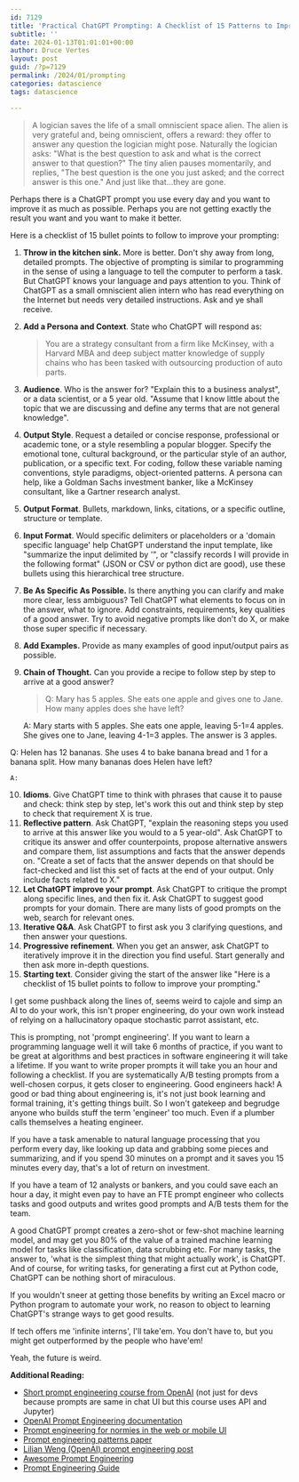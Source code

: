 ```yaml
---
id: 7129
title: 'Practical ChatGPT Prompting: A Checklist of 15 Patterns to Improve Your Prompts'
subtitle: ''
date: 2024-01-13T01:01:01+00:00
author: Druce Vertes
layout: post
guid: /?p=7129
permalink: /2024/01/prompting
categories: datascience
tags: datascience

---
```


> A logician saves the life of a small omniscient space alien. The alien is very grateful and, being omniscient, offers a reward: they offer to answer any question the logician might pose. Naturally the logician asks: "What is the best question to ask and what is the correct answer to that question?" The tiny alien pauses momentarily, and replies, "The best question is the one you just asked; and the correct answer is this one." And just like that...they are gone.

<!--more-->

Perhaps there is a ChatGPT prompt you use every day and you want to improve it as much as possible. Perhaps you are not getting exactly the result you want and you want to make it better. 

Here is a checklist of 15 bullet points to follow to improve your prompting:

1. **Throw in the kitchen sink.** More is better. Don't shy away from long, detailed prompts. The objective of prompting is similar to programming in the sense of using a language to tell the computer to perform a task. But ChatGPT knows your language and pays attention to you. Think of ChatGPT as a small omniscient alien intern who has read everything on the Internet but needs very detailed instructions.  Ask and ye shall receive.
2. **Add a Persona and Context**. State who ChatGPT will respond as:
   > You are a strategy consultant from a firm like McKinsey, with a Harvard MBA and deep subject matter knowledge of supply chains who has been tasked with outsourcing production of auto parts.
3. **Audience**. Who is the answer for? "Explain this to a business analyst", or a data scientist, or a 5 year old. "Assume that I know little about the topic that we are discussing and define any terms that are not general knowledge". 
4. **Output Style**. Request a detailed or concise response, professional or academic tone, or a style resembling a popular blogger. Specify the emotional tone, cultural background, or the particular style of an author, publication, or a specific text. For coding, follow these variable naming conventions, style paradigms, object-oriented patterns. A persona can help, like a Goldman Sachs investment banker, like a McKinsey consultant, like a Gartner research analyst.
5. **Output Format**. Bullets, markdown, links, citations, or a specific outline, structure or template.
6. **Input Format**. Would specific delimiters or placeholders or a 'domain specific language' help ChatGPT understand the input template, like "summarize the input delimited by '", or "classify records I will provide in the following format" (JSON or CSV or python dict are good), use these bullets using this hierarchical tree structure.
7. **Be As Specific As Possible.** Is there anything you can clarify and make more clear, less ambiguous? Tell ChatGPT what elements to focus on in the answer, what to ignore. Add constraints, requirements, key qualities of a good answer. Try to avoid negative prompts like don't do X, or make those super specific if necessary.
8. **Add Examples.** Provide as many examples of good input/output pairs as possible.
9. **Chain of Thought.** Can you provide a recipe to follow step by step to arrive at a good answer? 
   
   >Q: Mary has 5 apples. She eats one apple and gives one to Jane. How many apples does she have left?
   >
   A: Mary starts with 5 apples. She eats one apple, leaving 5-1=4 apples. She gives one to Jane, leaving 4-1=3 apples. The answer is 3 apples. 
>   
   Q: Helen has 12 bananas. She uses 4 to bake banana bread and 1 for a banana split. How many bananas does Helen have left?
>   
    A:
   
10. **Idioms**. Give ChatGPT time to think with phrases that cause it to pause and check: think step by step, let's work this out and think step by step to check that requirement X is true.
11. **Reflective pattern**. Ask ChatGPT, "explain the reasoning steps you used to arrive at this answer like you would to a 5 year-old". Ask ChatGPT to critique its answer and offer counterpoints, propose alternative answers and compare them, list assumptions and facts that the answer depends on. "Create a set of facts that the answer depends on that should be fact-checked and list this set of facts at the end of your output. Only include facts related to X."
12. **Let ChatGPT improve your prompt**. Ask ChatGPT to critique the prompt along specific lines, and then fix it. Ask ChatGPT to suggest good prompts for your domain. There are many lists of good prompts on the web, search for relevant ones.
13. **Iterative Q&A**. Ask ChatGPT to first ask you 3 clarifying questions, and then answer your questions.
14. **Progressive refinement**. When you get an answer, ask ChatGPT to iteratively improve it in the direction you find useful. Start generally and then ask more in-depth questions.
15. **Starting text**. Consider giving the start of the answer like "Here is a checklist of 15 bullet points to follow to improve your prompting."

I get some pushback along the lines of, seems weird to cajole and simp an AI to do your work, this isn't proper engineering, do your own work instead of relying on a hallucinatory opaque stochastic parrot assistant, etc.

This is prompting, not 'prompt engineering'. If you want to learn a programming language well it will take 6 months of practice, if you want to be great at algorithms and best practices in software engineering it will take a lifetime. If you want to write proper prompts it will take you an hour and following a checklist. If you are systematically A/B testing prompts from a well-chosen corpus, it gets closer to engineering. Good engineers hack! A good or bad thing about engineering is, it's not just book learning and formal training, it's getting things built. So I won't gatekeep and begrudge anyone who builds stuff the term 'engineer' too much. Even if a plumber calls themselves a heating engineer.

If you have a task amenable to natural language processing that you perform every day, like looking up data and grabbing some pieces and summarizing, and if you spend 30 minutes on a prompt and it saves you 15 minutes every day, that's a lot of return on investment. 

If you have a team of 12 analysts or bankers, and you could save each an hour a day, it might even pay to have an FTE prompt engineer who collects tasks and good outputs and writes good prompts and A/B tests them for the team.

A good ChatGPT prompt creates a zero-shot or few-shot machine learning model, and may get you 80% of the value of a trained machine learning model for tasks like classification, data scrubbing etc. For many tasks, the answer to, 'what is the simplest thing that might actually work', is ChatGPT. And of course, for writing tasks, for generating a first cut at Python code, ChatGPT can be nothing short of miraculous.

If you wouldn't sneer at getting those benefits by writing an Excel macro or Python program to automate your work, no reason to object to learning ChatGPT's strange ways to get good results. 

If tech offers me 'infinite interns', I'll take'em. You don't have to, but you might get outperformed by the people who have'em!

Yeah, the future is weird.

**Additional Reading:**
  - [Short prompt engineering course from OpenAI](https://www.deeplearning.ai/short-courses/chatgpt-prompt-engineering-for-developers/) (not just for devs because prompts are same in chat UI but this course uses API and Jupyter) 
  - [OpenAI Prompt Engineering documentation](https://platform.openai.com/docs/guides/prompt-engineering)
  - [Prompt engineering for normies in the web or mobile UI](https://www.coursera.org/learn/prompt-engineering)
  - [Prompt engineering patterns paper](https://www.dre.vanderbilt.edu/~schmidt/PDF/prompt-patterns.pdf) 
  - [Lilian Weng (OpenAI) prompt engineering post](https://lilianweng.github.io/posts/2023-03-15-prompt-engineering/) 
  - [Awesome Prompt Engineering](https://github.com/promptslab/Awesome-Prompt-Engineering)
  - [Prompt Engineering Guide](https://github.com/dair-ai/Prompt-Engineering-Guide)

